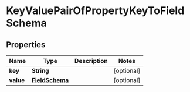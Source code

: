 
# KeyValuePairOfPropertyKeyToFieldSchema

## Properties
Name | Type | Description | Notes
------------ | ------------- | ------------- | -------------
**key** | **String** |  |  [optional]
**value** | [**FieldSchema**](FieldSchema.md) |  |  [optional]



